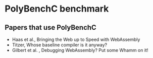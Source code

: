 # PolyBenchC benchmark

## Papers that use PolyBenchC
- Haas et al., Bringing the Web up to Speed with WebAssembly
- Titzer, Whose baseline compiler is it anyway?
- Gilbert et al. , Debugging WebAssembly? Put some Whamm on it!